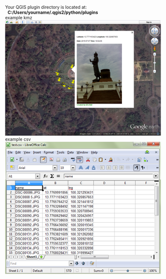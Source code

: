 <html>
<body style='background-color:##D7ECF8;'>

Your QGIS plugin directory is located at:<br>
&nbsp;&nbsp;<b>C:/Users/yourname/.qgis2/python/plugins</b>
<br/>
example kmz <br/>
<img src="\\image2.png"></img>
example csv <br/>
<img src=".\\image4.png"></img>
</body>
</html>

